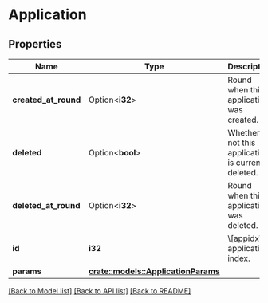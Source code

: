 # Application

## Properties

Name | Type | Description | Notes
------------ | ------------- | ------------- | -------------
**created_at_round** | Option<**i32**> | Round when this application was created. | [optional]
**deleted** | Option<**bool**> | Whether or not this application is currently deleted. | [optional]
**deleted_at_round** | Option<**i32**> | Round when this application was deleted. | [optional]
**id** | **i32** | \\[appidx\\] application index. | 
**params** | [**crate::models::ApplicationParams**](ApplicationParams.md) |  | 

[[Back to Model list]](../README.md#documentation-for-models) [[Back to API list]](../README.md#documentation-for-api-endpoints) [[Back to README]](../README.md)


